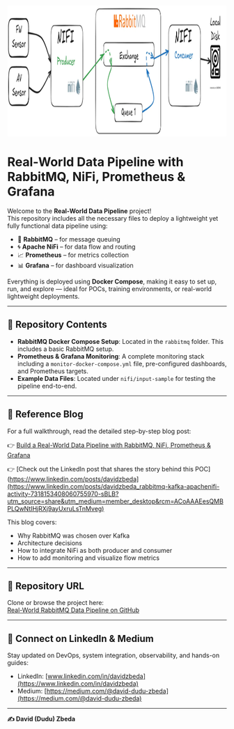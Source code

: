 <img src="./rabbitmq-flow.png" alt="Data Pipeline Flow" width="900" height="300">

# Real-World Data Pipeline with RabbitMQ, NiFi, Prometheus & Grafana

Welcome to the **Real-World Data Pipeline** project!  
This repository includes all the necessary files to deploy a lightweight yet fully functional data pipeline using:

- 🐇 **RabbitMQ** – for message queuing  
- 🌀 **Apache NiFi** – for data flow and routing  
- 📈 **Prometheus** – for metrics collection  
- 📊 **Grafana** – for dashboard visualization  

Everything is deployed using **Docker Compose**, making it easy to set up, run, and explore — ideal for POCs, training environments, or real-world lightweight deployments.

---

## 📁 Repository Contents

- **RabbitMQ Docker Compose Setup**: Located in the `rabbitmq` folder. This includes a basic RabbitMQ setup.
- **Prometheus & Grafana Monitoring**: A complete monitoring stack including a `monitor-docker-compose.yml` file, pre-configured dashboards, and Prometheus targets.
- **Example Data Files**: Located under `nifi/input-sample` for testing the pipeline end-to-end.

---

## 📖 Reference Blog

For a full walkthrough, read the detailed step-by-step blog post:

👉 [Build a Real-World Data Pipeline with RabbitMQ, NiFi, Prometheus & Grafana](https://medium.com/@david-dudu-zbeda/how-to-build-a-real-world-data-pipeline-using-rabbitmq-nifi-prometheus-grafana-c4b0c9842f35)

👉 [Check out the LinkedIn post that shares the story behind this POC](https://www.linkedin.com/posts/davidzbeda](https://www.linkedin.com/posts/davidzbeda_rabbitmq-kafka-apachenifi-activity-7318153408060755970-sBLB?utm_source=share&utm_medium=member_desktop&rcm=ACoAAAEesQMBPLQwNtIHjRXj9ayUxruLsTnMveg)

This blog covers:
- Why RabbitMQ was chosen over Kafka
- Architecture decisions
- How to integrate NiFi as both producer and consumer
- How to add monitoring and visualize flow metrics

---

## 🔗 Repository URL

Clone or browse the project here:  
[Real-World RabbitMQ Data Pipeline on GitHub](https://github.com/dzbeda/rabbitmq.git)

---

## 🤝 Connect on LinkedIn & Medium

Stay updated on DevOps, system integration, observability, and hands-on guides:

- LinkedIn: [www.linkedin.com/in/davidzbeda](https://www.linkedin.com/in/davidzbeda)  
- Medium: [https://medium.com/@david-dudu-zbeda](https://medium.com/@david-dudu-zbeda)

---

**✍️ David (Dudu) Zbeda**


